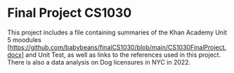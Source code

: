 # Final Project CS1030
This project includes a file containing summaries of the Khan Academy Unit 5 moodules [https://github.com/babybeans/finalCS1030/blob/main/CS1030FinalProject.docx] and Unit Test, as well as links to the references used in this project.
There is also a data analysis on Dog licensures in NYC in 2022.

